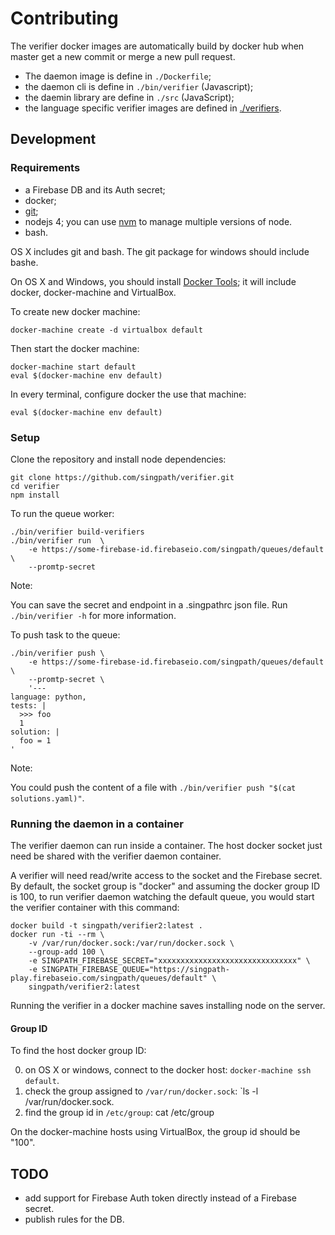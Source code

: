# Contributing

The verifier docker images are automatically build by docker hub when
master get a new commit or merge a new pull request.

- The daemon image is define in `./Dockerfile`;
- the daemon cli is define in `./bin/verifier` (Javascript);
- the daemin library are define in `./src` (JavaScript);
- the language specific verifier images are defined in [./verifiers](https://github.com/singpath/verifier/tree/master/verifiers).

## Development

### Requirements

- a Firebase DB and its Auth secret;
- docker;
- [git](https://git-scm.com/);
- nodejs 4; you can use [nvm](https://github.com/creationix/nvm) to manage
  multiple versions of node.
- bash.

OS X includes git and bash. The git package for windows should include
bashe.

On OS X and Windows, you should install
[Docker Tools](https://www.docker.com/docker-toolbox); it will include
docker, docker-machine and VirtualBox.

To create new docker machine:
```shell
docker-machine create -d virtualbox default
```

Then start the docker machine:
```shell
docker-machine start default
eval $(docker-machine env default)
```

In every terminal, configure docker the use that machine:
```shell
eval $(docker-machine env default)
```

### Setup

Clone the repository and install node dependencies:
```shell
git clone https://github.com/singpath/verifier.git
cd verifier
npm install
```

To run the queue worker:
```shell
./bin/verifier build-verifiers
./bin/verifier run  \
    -e https://some-firebase-id.firebaseio.com/singpath/queues/default \
    --promtp-secret
```

  Note:

  You can save the secret and endpoint in a .singpathrc json file. Run
  `./bin/verifier -h` for more information.


To push task to the queue:
```shell
./bin/verifier push \
    -e https://some-firebase-id.firebaseio.com/singpath/queues/default \
    --promtp-secret \
    '---
language: python,
tests: |
  >>> foo
  1
solution: |
  foo = 1
'
```

  Note:

  You could push the content of a file with
  `./bin/verifier push "$(cat solutions.yaml)"`.


### Running the daemon in a container


The verifier daemon can run inside a container. The host docker socket just
need be shared with the verifier daemon container.

A verifier will need read/write access to the socket and the Firebase secret.
By default, the socket group is "docker" and assuming the docker group ID is
100, to run verifier daemon watching the default queue, you would start the
verifier container with this command:

```shell
docker build -t singpath/verifier2:latest .
docker run -ti --rm \
    -v /var/run/docker.sock:/var/run/docker.sock \
    --group-add 100 \
    -e SINGPATH_FIREBASE_SECRET="xxxxxxxxxxxxxxxxxxxxxxxxxxxxxxx" \
    -e SINGPATH_FIREBASE_QUEUE="https://singpath-play.firebaseio.com/singpath/queues/default" \
    singpath/verifier2:latest
```

Running the verifier in a docker machine saves installing node on the server.


#### Group ID

To find the host docker group ID:

0. on OS X or windows, connect to the docker host: `docker-machine ssh default`.
1. check the group assigned to `/var/run/docker.sock`: `ls -l /var/run/docker.sock.
2. find the group id in `/etc/group`: cat /etc/group

On the docker-machine hosts using VirtualBox, the group id should be "100".


## TODO

- add support for Firebase Auth token directly instead of a Firebase secret.
- publish rules for the DB.
